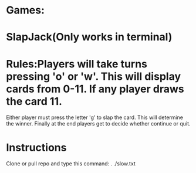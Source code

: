 # Games:
# SlapJack(Only works in terminal)
# Rules:Players will take turns pressing 'o' or 'w'. This will display cards from 0-11. If any player draws the card 11.
Either player must press the letter 'g' to slap the card. This will determine the winner. Finally at the end players get to decide whether continue or quit.
# Instructions
Clone or pull repo and type this command: . ./slow.txt



